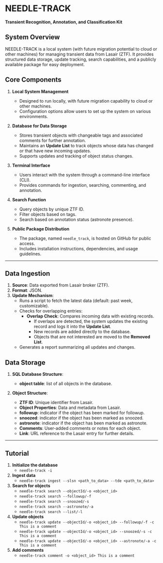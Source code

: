 
# **NEEDLE-TRACK**  
**Transient Recognition, Annotation, and Classification Kit**

## **System Overview**  
NEEDLE-TRACK is a local system (with future migration potential to cloud or other machines) for managing transient data from Lasair (ZTF). It provides structured data storage, update tracking, search capabilities, and a publicly available package for easy deployment.

## **Core Components**  
1. **Local System Management**  
   - Designed to run locally, with future migration capability to cloud or other machines.  
   - Configuration options allow users to set up the system on various environments.

2. **Database for Data Storage**  
   - Stores transient objects with changeable tags and associated comments for further annotation.  
   - Maintains an **Update List** to track objects whose data has changed or that have new incoming updates.  
   - Supports updates and tracking of object status changes.

3. **Terminal Interface**  
   - Users interact with the system through a command-line interface (CLI).  
   - Provides commands for ingestion, searching, commenting, and annotation.

4. **Search Function**  
   - Query objects by unique ZTF ID.  
   - Filter objects based on tags.  
   - Search based on annotation status (astronote presence).

5. **Public Package Distribution**  
   - The package, named `needle_track`, is hosted on GitHub for public access.  
   - Includes installation instructions, dependencies, and usage guidelines.

---

## **Data Ingestion**  
1. **Source**: Data exported from Lasair broker (ZTF).  
2. **Format**: JSON.  
3. **Update Mechanism**:  
   - Runs a script to fetch the latest data (default: past week, customizable).  
   - Checks for overlapping entries:  
     - **Overlap Check**: Compares incoming data with existing records.  
       - If overlaps are detected, the system updates the existing record and logs it into the **Update List**.  
       - New records are added directly to the database.  
       - Objects that are not interested are moved to the **Removed List**.  
   - Generates a report summarizing all updates and changes.


## **Data Storage**  
1. **SQL Database Structure**:  
   - **object table**: list of all objects in the database.

2. **Object Structure**:  
   - **ZTF ID**: Unique identifier from Lasair.  
   - **Object Properties**: Data and metadata from Lasair.  
   - **followup**: indicator if the object has been marked for followup.
   - **snoozed**: indicator if the object has been marked as snoozed.
   - **astronote**: indicator if the object has been marked as astronote.
   - **Comments**: User-added comments or notes for each object.  
   - **Link**: URL reference to the Lasair entry for further details.

---

## **Tutorial**
1. **Initialize the database**
   - `needle-track -i`
2. **Ingest data**
   - `needle-track ingest --slsn <path_to_data> --tde <path_to_data>`
3. **Search for objects**
   - `needle-track search --objectId/-o <object_id>`
   - `needle-track search --followup/-f`
   - `needle-track search --snoozed/-s`
   - `needle-track search --astronote/-a`
   - `needle-track search --list/-l`
4. **Update objects**
   - `needle-track update --objectId/-o <object_id> --followup/-f -c This is a comment`
   - `needle-track update --objectId/-o <object_id> --snoozed/-s -c This is a comment`
   - `needle-track update --objectId/-o <object_id> --astronote/-a -c This is a comment`
5. **Add comments**
   - `needle-track comment -o <object_id> This is a comment`